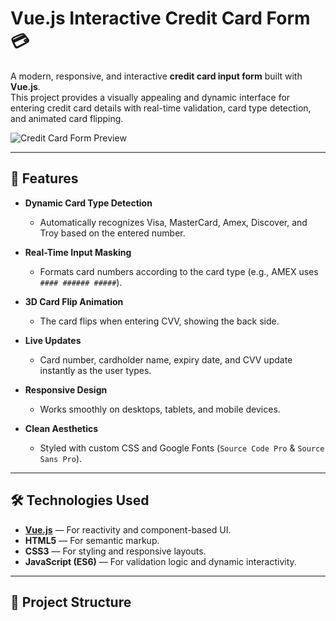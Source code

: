 # Vue.js Interactive Credit Card Form 💳

A modern, responsive, and interactive **credit card input form** built with **Vue.js**.  
This project provides a visually appealing and dynamic interface for entering credit card details with real-time validation, card type detection, and animated card flipping.

![Credit Card Form Preview](assets/preview.png) <!-- Optionally add demo image -->

---

## 🌟 Features

- **Dynamic Card Type Detection**
  - Automatically recognizes Visa, MasterCard, Amex, Discover, and Troy based on the entered number.
  
- **Real-Time Input Masking**
  - Formats card numbers according to the card type (e.g., AMEX uses `#### ###### #####`).

- **3D Card Flip Animation**
  - The card flips when entering CVV, showing the back side.

- **Live Updates**
  - Card number, cardholder name, expiry date, and CVV update instantly as the user types.

- **Responsive Design**
  - Works smoothly on desktops, tablets, and mobile devices.

- **Clean Aesthetics**
  - Styled with custom CSS and Google Fonts (`Source Code Pro` & `Source Sans Pro`).

---

## 🛠️ Technologies Used

- **[Vue.js](https://vuejs.org/)** — For reactivity and component-based UI.
- **HTML5** — For semantic markup.
- **CSS3** — For styling and responsive layouts.
- **JavaScript (ES6)** — For validation logic and dynamic interactivity.

---

## 📂 Project Structure

